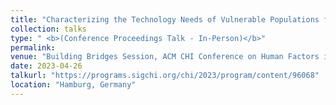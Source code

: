 ```yaml
---
title: "Characterizing the Technology Needs of Vulnerable Populations for Participation in Research and Design by Adopting Maslow’s Hierarchy of Needs"
collection: talks
type: " <b>(Conference Proceedings Talk - In-Person)</b>"
permalink:
venue: "Building Bridges Session, ACM CHI Conference on Human Factors in Computing Systems"
date: 2023-04-26
talkurl: "https://programs.sigchi.org/chi/2023/program/content/96068"
location: "Hamburg, Germany"
---
```

